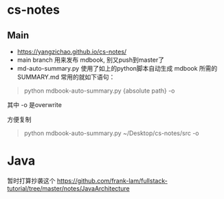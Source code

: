 # cs-notes

## Main

* https://yangzichao.github.io/cs-notes/
* main branch 用来发布 mdbook, 别又push到master了
* md-auto-summary.py 
使用了如上的python脚本自动生成 mdbook 所需的 SUMMARY.md 常用的就如下语句：       

> python mdbook-auto-summary.py {absolute path} -o      

其中 -o 是overwrite

方便复制
> python mdbook-auto-summary.py ~/Desktop/cs-notes/src -o

# Java
暂时打算抄袭这个
https://github.com/frank-lam/fullstack-tutorial/tree/master/notes/JavaArchitecture


